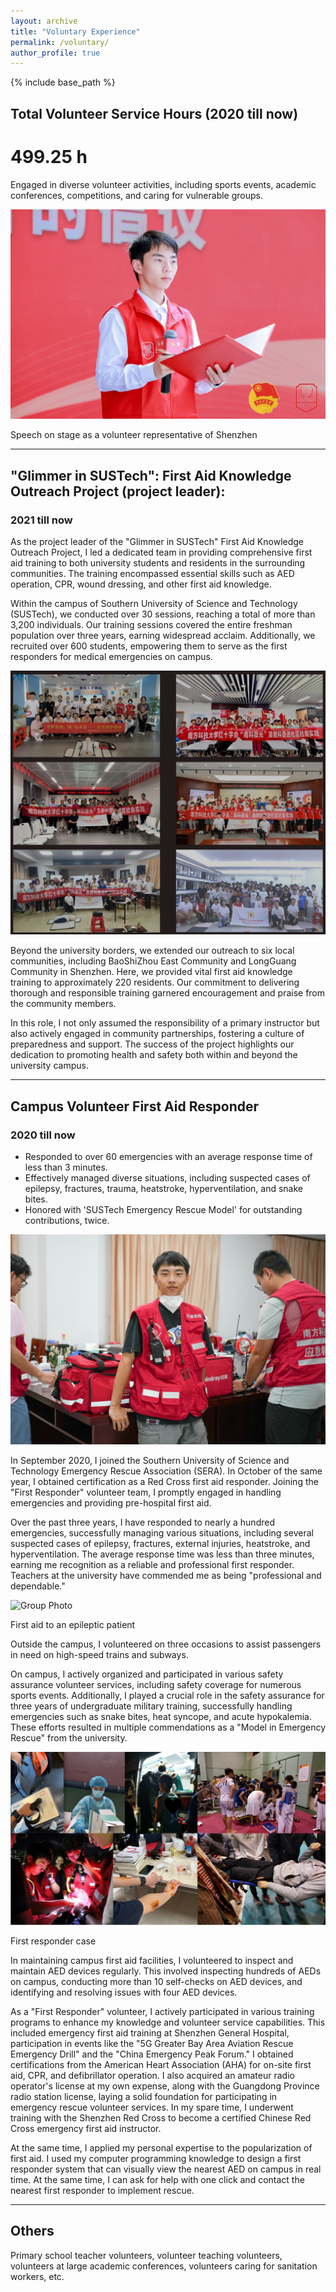 ```yaml
---
layout: archive
title: "Voluntary Experience"
permalink: /voluntary/
author_profile: true
---
```


{% include base_path %}

## Total Volunteer Service Hours (2020 till now)
# 499.25 h 
Engaged in diverse volunteer activities, including sports events, academic conferences, competitions, and caring for vulnerable groups.

![Group Photo](/images/volunteer.jpg)

Speech on stage as a volunteer representative of Shenzhen

---

## **"Glimmer in SUSTech": First Aid Knowledge Outreach Project (project leader):**
### 2021 till now

As the project leader of the "Glimmer in SUSTech" First Aid Knowledge Outreach Project, I led a dedicated team in providing comprehensive first aid training to both university students and residents in the surrounding communities. The training encompassed essential skills such as AED operation, CPR, wound dressing, and other first aid knowledge.

Within the campus of Southern University of Science and Technology (SUSTech), we conducted over 30 sessions, reaching a total of more than 3,200 individuals. Our training sessions covered the entire freshman population over three years, earning widespread acclaim. Additionally, we recruited over 600 students, empowering them to serve as the first responders for medical emergencies on campus.


![Group Photo](/images/light.jpg)

Beyond the university borders, we extended our outreach to six local communities, including BaoShiZhou East Community and LongGuang Community in Shenzhen. Here, we provided vital first aid knowledge training to approximately 220 residents. Our commitment to delivering thorough and responsible training garnered encouragement and praise from the community members.

In this role, I not only assumed the responsibility of a primary instructor but also actively engaged in community partnerships, fostering a culture of preparedness and support. The success of the project highlights our dedication to promoting health and safety both within and beyond the university campus.

---

## Campus Volunteer First Aid Responder 
### 2020 till now

- Responded to over 60 emergencies with an average response time of less than 3 minutes.
- Effectively managed diverse situations, including suspected cases of epilepsy, fractures, trauma, heatstroke, hyperventilation, and snake bites.
- Honored with 'SUSTech Emergency Rescue Model' for outstanding contributions, twice.

![Group Photo](/images/sera.jpg)

In September 2020, I joined the Southern University of Science and Technology Emergency Rescue Association (SERA). In October of the same year, I obtained certification as a Red Cross first aid responder. Joining the "First Responder" volunteer team, I promptly engaged in handling emergencies and providing pre-hospital first aid.

Over the past three years, I have responded to nearly a hundred emergencies, successfully managing various situations, including several suspected cases of epilepsy, fractures, external injuries, heatstroke, and hyperventilation. The average response time was less than three minutes, earning me recognition as a reliable and professional first responder. Teachers at the university have commended me as being "professional and dependable."

![Group Photo](/images/help.gif)

First aid to an epileptic patient

Outside the campus, I volunteered on three occasions to assist passengers in need on high-speed trains and subways.

On campus, I actively organized and participated in various safety assurance volunteer services, including safety coverage for numerous sports events. Additionally, I played a crucial role in the safety assurance for three years of undergraduate military training, successfully handling emergencies such as snake bites, heat syncope, and acute hypokalemia. These efforts resulted in multiple commendations as a "Model in Emergency Rescue" from the university.

![Group Photo](/images/FR.jpg)

First responder case

In maintaining campus first aid facilities, I volunteered to inspect and maintain AED devices regularly. This involved inspecting hundreds of AEDs on campus, conducting more than 10 self-checks on AED devices, and identifying and resolving issues with four AED devices.

As a "First Responder" volunteer, I actively participated in various training programs to enhance my knowledge and volunteer service capabilities. This included emergency first aid training at Shenzhen General Hospital, participation in events like the "5G Greater Bay Area Aviation Rescue Emergency Drill" and the "China Emergency Peak Forum." I obtained certifications from the American Heart Association (AHA) for on-site first aid, CPR, and defibrillator operation. I also acquired an amateur radio operator's license at my own expense, along with the Guangdong Province radio station license, laying a solid foundation for participating in emergency rescue volunteer services. In my spare time, I underwent training with the Shenzhen Red Cross to become a certified Chinese Red Cross emergency first aid instructor.

At the same time, I applied my personal expertise to the popularization of first aid. I used my computer programming knowledge to design a first responder system that can visually view the nearest AED on campus in real time. At the same time, I can ask for help with one click and contact the nearest first responder to implement rescue.

---

## Others

Primary school teacher volunteers, volunteer teaching volunteers, volunteers at large academic conferences, volunteers caring for sanitation workers, etc.

